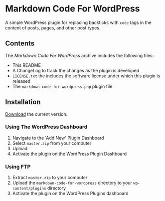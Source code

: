 # Markdown Code For WordPress

A simple WordPress plugin for replacing backticks with `code` tags in the content of posts, pages, and other post types.

## Contents

The *Markdown Code For WordPress* archive includes the following files:

* This README
* A ChangeLog to track the changes as the plugin is developed
* `LICENSE.txt` the includes the software license under which this plugin is released
* The `markdown-code-for-wordpress.php` plugin file

## Installation

[Download](https://github.com/tommcfarlin/markdown-code-for-wordpress/archive/master.zip) the current version.

### Using The WordPress Dashboard

1. Navigate to the 'Add New' Plugin Dashboard
2. Select `master.zip` from your computer
3. Upload
4. Activate the plugin on the WordPress Plugin Dashboard

### Using FTP

1. Extract `master.zip` to your computer
2. Upload the `markdown-code-for-wordpress` directory to your `wp-content/plugins` directory
3. Activate the plugin on the WordPress Plugins dashboard